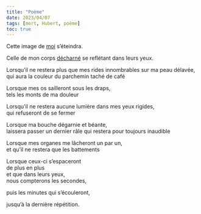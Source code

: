 ```yaml
---
title: "Poème"
date: 2023/04/07
tags: [mort, Hubert, poème]
toc: true
---
```


Cette image de [moi](https://cgermain97.github.io/Feu-de-Foret/posts/hubert/) s’éteindra.

Celle de mon corps [décharné](https://cgermain97.github.io/Feu-de-Foret/post2/) se reflétant dans leurs yeux.

Lorsqu’il ne restera plus que mes rides innombrables sur ma peau délavée, 
<br>
qui aura la couleur du parchemin taché de café

Lorsque mes os sailleront sous les draps, 
<br>
tels les monts de ma douleur

Lorsqu’il ne restera aucune lumière dans mes yeux rigides, 
<br>
qui refuseront de se fermer

Lorsque ma bouche dégarnie et béante,
<br>
laissera passer un dernier râle qui restera pour toujours inaudible

Lorsque mes organes me lâcheront un par un,
<br>
et qu’il ne restera que les battements

Lorsque ceux-ci s’espaceront 
<br>
de plus en plus 
<br>
et que dans leurs yeux,
<br>
nous compterons les secondes, 

puis les minutes qui s’écouleront, 

jusqu’à la dernière répétition.